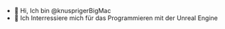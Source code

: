 - 👋 Hi, Ich bin @knusprigerBigMac
- 👀 Ich Interressiere mich für das Programmieren mit der Unreal Engine
<!---
knusprigerBigMac/knusprigerBigMac is a ✨ special ✨ repository because its `ME.md` (this file) appears on your GitHub profile.
You can click the Preview link to take a look at your changes.
--->
